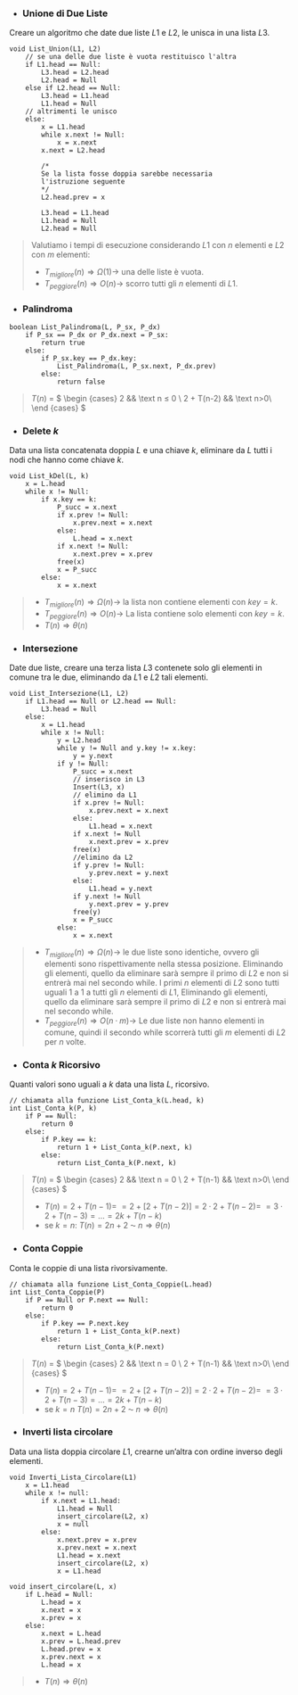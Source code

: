 - ### Unione di Due Liste
Creare un algoritmo che date due liste $L1$ e $L2$, le unisca in una lista $L3$.
``` Pseudocodice TI:"List_Union" "FOLD"
void List_Union(L1, L2)
	// se una delle due liste è vuota restituisco l'altra
	if L1.head == Null:
		L3.head = L2.head
		L2.head = Null
	else if L2.head == Null:
		L3.head = L1.head
		L1.head = Null	
	// altrimenti le unisco
	else:
		x = L1.head
		while x.next != Null:
			x = x.next
		x.next = L2.head

		/* 
		Se la lista fosse doppia sarebbe necessaria 
		l'istruzione seguente 
		*/
		L2.head.prev = x

		L3.head = L1.head
		L1.head = Null
		L2.head = Null
```

>Valutiamo i tempi di esecuzione considerando $L1$ con $n$ elementi e $L2$ con $m$ elementi:
>- $T_{migliore}(n) \Rightarrow Ω(1) \rightarrow$ una delle liste è vuota.
>- $T_{peggiore}(n) \Rightarrow O(n) \rightarrow$ scorro tutti gli $n$ elementi di $L1$.

- ### Palindroma
``` Pseudocodice TI:"List_Palindroma" "FOLD"
boolean List_Palindroma(L, P_sx, P_dx)
	if P_sx == P_dx or P_dx.next = P_sx:
		return true
	else:
		if P_sx.key == P_dx.key:
			List_Palindroma(L, P_sx.next, P_dx.prev)
		else:
			return false
```
>$T(n)$ = $
\begin {cases} 
2 && \text n ≤ 0 \\
2 + T(n-2) && \text n>0\\
\end {cases}
$

- ### Delete $k$
Data una lista concatenata doppia $L$ e una chiave $k$, eliminare da $L$ tutti i nodi che hanno come chiave $k$.
``` Pseudocodice TI:"List_kDel" "FOLD"
void List_kDel(L, k)
	x = L.head
	while x != Null:
		if x.key == k:
			P_succ = x.next
			if x.prev != Null:
				x.prev.next = x.next
			else:
				L.head = x.next
			if x.next != Null:
				x.next.prev = x.prev
			free(x)
			x = P_succ
		else:
			x = x.next
```

>- $T_{migliore}(n) \Rightarrow Ω(n) \rightarrow$ la lista non contiene elementi con $key = k$.
>- $T_{peggiore}(n) \Rightarrow O(n) \rightarrow$ La lista contiene solo elementi con $key=k$.
>- $T(n) \Rightarrow θ(n)$

- ### Intersezione
Date due liste, creare una terza lista $L3$ contenete solo gli elementi in comune tra le due, eliminando da $L1$ e $L2$ tali elementi.
``` Pseudocodice TI:"List_Intersezione" "FOLD"
void List_Intersezione(L1, L2)
	if L1.head == Null or L2.head == Null:
		L3.head = Null
	else:
		x = L1.head
		while x != Null:
			y = L2.head
			while y != Null and y.key != x.key:
				y = y.next
			if y != Null:
				P_succ = x.next
				// inserisco in L3
				Insert(L3, x)
				// elimino da L1
				if x.prev != Null:
					x.prev.next = x.next
				else:
					L1.head = x.next
				if x.next != Null
					x.next.prev = x.prev
				free(x)
				//elimino da L2
				if y.prev != Null:
					y.prev.next = y.next
				else:
					L1.head = y.next
				if y.next != Null
					y.next.prev = y.prev
				free(y)
				x = P_succ
			else:
				x = x.next
```

>- $T_{migliore}(n) \Rightarrow Ω(n) \rightarrow$ le due liste sono identiche, ovvero gli elementi sono rispettivamente nella stessa posizione. Eliminando gli elementi, quello da eliminare sarà sempre il primo di $L2$ e non si entrerà mai nel secondo while. I primi $n$ elementi di $L2$ sono tutti uguali $1$ a $1$ a tutti gli $n$ elementi di $L1$, Eliminando gli elementi, quello da eliminare sarà sempre il primo di $L2$ e non si entrerà mai nel secondo while.
>- $T_{peggiore}(n) \Rightarrow O(n·m) \rightarrow$ Le due liste non hanno elementi in comune, quindi il secondo while scorrerà tutti gli $m$ elementi di $L2$ per $n$ volte.

- ### Conta $k$ Ricorsivo
Quanti valori sono uguali a $k$ data una lista $L$, ricorsivo.
``` Pseudocodice TI:"List_Conta_k" "FOLD"
// chiamata alla funzione List_Conta_k(L.head, k)
int List_Conta_k(P, k)
	if P == Null:
		return 0
	else:
		if P.key == k:
			return 1 + List_Conta_k(P.next, k)
		else:
			return List_Conta_k(P.next, k)
```
>$T(n)$ = $
\begin {cases} 
2 && \text n = 0 \\
2 + T(n-1) && \text n>0\\
\end {cases}
$ 
>- $T(n) = 2 + T(n-1) =$
>$=2+[2+T(n-2)]=2·2+T(n-2)=$
>$=3·2+T(n-3)=...=2k+T(n-k)$
>- se $k=n$:
>$T(n)=2n+2$ ⁓ $n \Rightarrow θ(n)$ 

- ### Conta Coppie
Conta le coppie di una lista rivorsivamente.
``` Pseudocodice TI:"List_Conta_Coppie" "FOLD"
// chiamata alla funzione List_Conta_Coppie(L.head)
int List_Conta_Coppie(P)
	if P == Null or P.next == Null:
		return 0
	else:
		if P.key == P.next.key
			return 1 + List_Conta_k(P.next)
		else:
			return List_Conta_k(P.next)
```
>$T(n)$ = $
\begin {cases} 
2 && \text n = 0 \\
2 + T(n-1) && \text n>0\\
\end {cases}
$ 
>- $T(n) = 2 + T(n-1) =$
>$=2+[2+T(n-2)]=2·2+T(n-2)=$
>$=3·2+T(n-3)=...=2k+T(n-k)$
>- se $k=n$
>$T(n)=2n+2$ ⁓ $n \Rightarrow θ(n)$ 

- ### Inverti lista circolare
Data una lista doppia circolare $L1$, crearne un’altra con ordine inverso degli elementi.
``` Pseudocodice TI:"Inverti_Lista_Circolare" "FOLD"
void Inverti_Lista_Circolare(L1)
	x = L1.head
	while x != null:
		if x.next = L1.head:
			L1.head = Null
			insert_circolare(L2, x)
			x = null
		else:
			x.next.prev = x.prev
			x.prev.next = x.next
			L1.head = x.next
			insert_circolare(L2, x)
			x = L1.head
```

``` Pseudocodice TI:"insert_circolare" "FOLD"
void insert_circolare(L, x)
	if L.head = Null:
		L.head = x
		x.next = x
		x.prev = x
	else:
		x.next = L.head
		x.prev = L.head.prev
		L.head.prev = x
		x.prev.next = x
		L.head = x
```

>- $T(n)\Rightarrow θ(n)$ 
